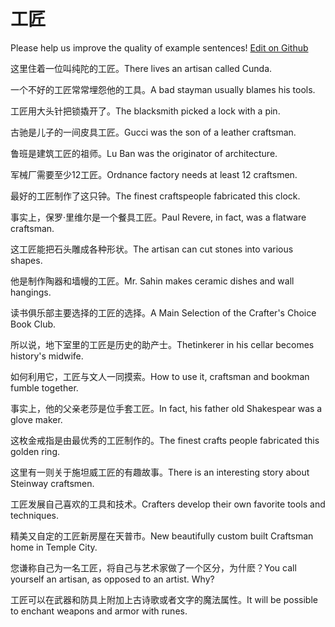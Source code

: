 # 工匠

Please help us improve the quality of example sentences! [Edit on Github](https://github.com/jiyushe/jiyu-example-sentence-source/blob/main/chinese/gongjiang.md)

<p><span class="chinese">这里住着一位叫纯陀的工匠。</span><span class="english">There lives an artisan called Cunda.</span></p>

<p><span class="chinese">一个不好的工匠常常埋怨他的工具。</span><span class="english">A bad stayman usually blames his tools.</span></p>

<p><span class="chinese">工匠用大头针把锁撬开了。</span><span class="english">The blacksmith picked a lock with a pin.</span></p>

<p><span class="chinese">古驰是儿子的一间皮具工匠。</span><span class="english">Gucci was the son of a leather craftsman.</span></p>

<p><span class="chinese">鲁班是建筑工匠的祖师。</span><span class="english">Lu Ban was the originator of architecture.</span></p>

<p><span class="chinese">军械厂需要至少12工匠。</span><span class="english">Ordnance factory needs at least 12 craftsmen.</span></p>

<p><span class="chinese">最好的工匠制作了这只钟。</span><span class="english">The finest craftspeople fabricated this clock.</span></p>

<p><span class="chinese">事实上，保罗·里维尔是一个餐具工匠。</span><span class="english">Paul Revere, in fact, was a flatware craftsman.</span></p>

<p><span class="chinese">这工匠能把石头雕成各种形状。</span><span class="english">The artisan can cut stones into various shapes.</span></p>

<p><span class="chinese">他是制作陶器和墙幔的工匠。</span><span class="english">Mr. Sahin makes ceramic dishes and wall hangings.</span></p>

<p><span class="chinese">读书俱乐部主要选择的工匠的选择。</span><span class="english">A Main Selection of the Crafter's Choice Book Club.</span></p>

<p><span class="chinese">所以说，地下室里的工匠是历史的助产士。</span><span class="english">Thetinkerer in his cellar becomes history's midwife.</span></p>

<p><span class="chinese">如何利用它，工匠与文人一同摸索。</span><span class="english">How to use it, craftsman and bookman fumble together.</span></p>

<p><span class="chinese">事实上，他的父亲老莎是位手套工匠。</span><span class="english">In fact, his father old Shakespear was a glove maker.</span></p>

<p><span class="chinese">这枚金戒指是由最优秀的工匠制作的。</span><span class="english">The finest crafts people fabricated this golden ring.</span></p>

<p><span class="chinese">这里有一则关于施坦威工匠的有趣故事。</span><span class="english">There is an interesting story about Steinway craftsmen.</span></p>

<p><span class="chinese">工匠发展自己喜欢的工具和技术。</span><span class="english">Crafters develop their own favorite tools and techniques.</span></p>

<p><span class="chinese">精美又自定的工匠新房屋在天普市。</span><span class="english">New beautifully custom built Craftsman home in Temple City.</span></p>

<p><span class="chinese">您谦称自己为一名工匠，将自己与艺术家做了一个区分，为什麽？</span><span class="english">You call yourself an artisan, as opposed to an artist. Why?</span></p>

<p><span class="chinese">工匠可以在武器和防具上附加上古诗歌或者文字的魔法属性。</span><span class="english">It will be possible to enchant weapons and armor with runes.</span></p>

